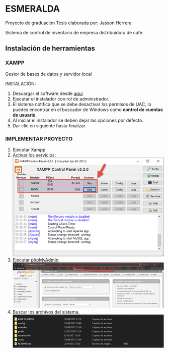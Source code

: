 # ESMERALDA
Proyecto de graduación
Tesis elaborada por: Jasson Herrera

Sistema de control de inventario de empresa distribuidora de café.

## Instalación de herramientas
### XAMPP 
Gestor de bases de datos y servidor local

INSTALACIÓN:

1. Descargar el software desde [aquí](https://www.apachefriends.org/es/download.html)
2. Ejecutar el instalador con rol de administrador.
3. El sistema notifica que se debe desactivar los permisos de UAC, lo puedes encontrar en el buscador de Windows como **control de cuentas de usuario**.
4. Al iniciar el instalador se deben dejar las opciones por defecto.
5. Dar clic en siguiente hasta finalizar.


### IMPLEMENTAR PROYECTO
1. Ejecutar Xampp
2. Activar los servicios:
![referencia](https://github.com/jassonh/Esmeralda/blob/main/readme.info/pro2.png)
3. Ejecutar [phpMyAdmin](http://localhost/phpmyadmin/).
![referencia](https://github.com/jassonh/Esmeralda/blob/main/readme.info/pro3.png)
4. Buscar los archivos del sistema.
![referencia](https://github.com/jassonh/Esmeralda/blob/main/readme.info/pro1.png)
 
